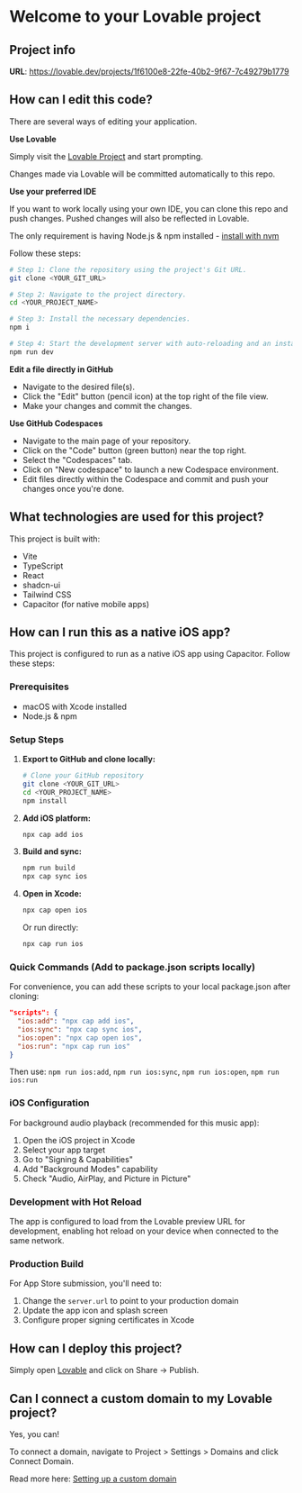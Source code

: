 # Welcome to your Lovable project

## Project info

**URL**: https://lovable.dev/projects/1f6100e8-22fe-40b2-9f67-7c49279b1779

## How can I edit this code?

There are several ways of editing your application.

**Use Lovable**

Simply visit the [Lovable Project](https://lovable.dev/projects/1f6100e8-22fe-40b2-9f67-7c49279b1779) and start prompting.

Changes made via Lovable will be committed automatically to this repo.

**Use your preferred IDE**

If you want to work locally using your own IDE, you can clone this repo and push changes. Pushed changes will also be reflected in Lovable.

The only requirement is having Node.js & npm installed - [install with nvm](https://github.com/nvm-sh/nvm#installing-and-updating)

Follow these steps:

```sh
# Step 1: Clone the repository using the project's Git URL.
git clone <YOUR_GIT_URL>

# Step 2: Navigate to the project directory.
cd <YOUR_PROJECT_NAME>

# Step 3: Install the necessary dependencies.
npm i

# Step 4: Start the development server with auto-reloading and an instant preview.
npm run dev
```

**Edit a file directly in GitHub**

- Navigate to the desired file(s).
- Click the "Edit" button (pencil icon) at the top right of the file view.
- Make your changes and commit the changes.

**Use GitHub Codespaces**

- Navigate to the main page of your repository.
- Click on the "Code" button (green button) near the top right.
- Select the "Codespaces" tab.
- Click on "New codespace" to launch a new Codespace environment.
- Edit files directly within the Codespace and commit and push your changes once you're done.

## What technologies are used for this project?

This project is built with:

- Vite
- TypeScript
- React
- shadcn-ui
- Tailwind CSS
- Capacitor (for native mobile apps)

## How can I run this as a native iOS app?

This project is configured to run as a native iOS app using Capacitor. Follow these steps:

### Prerequisites
- macOS with Xcode installed
- Node.js & npm

### Setup Steps

1. **Export to GitHub and clone locally:**
   ```sh
   # Clone your GitHub repository
   git clone <YOUR_GIT_URL>
   cd <YOUR_PROJECT_NAME>
   npm install
   ```

2. **Add iOS platform:**
   ```sh
   npx cap add ios
   ```

3. **Build and sync:**
   ```sh
   npm run build
   npx cap sync ios
   ```

4. **Open in Xcode:**
   ```sh
   npx cap open ios
   ```
   
   Or run directly:
   ```sh
   npx cap run ios
   ```

### Quick Commands (Add to package.json scripts locally)

For convenience, you can add these scripts to your local package.json after cloning:

```json
"scripts": {
  "ios:add": "npx cap add ios",
  "ios:sync": "npx cap sync ios", 
  "ios:open": "npx cap open ios",
  "ios:run": "npx cap run ios"
}
```

Then use: `npm run ios:add`, `npm run ios:sync`, `npm run ios:open`, `npm run ios:run`

### iOS Configuration

For background audio playback (recommended for this music app):

1. Open the iOS project in Xcode
2. Select your app target
3. Go to "Signing & Capabilities"
4. Add "Background Modes" capability
5. Check "Audio, AirPlay, and Picture in Picture"

### Development with Hot Reload

The app is configured to load from the Lovable preview URL for development, enabling hot reload on your device when connected to the same network.

### Production Build

For App Store submission, you'll need to:
1. Change the `server.url` to point to your production domain
2. Update the app icon and splash screen
3. Configure proper signing certificates in Xcode

## How can I deploy this project?

Simply open [Lovable](https://lovable.dev/projects/1f6100e8-22fe-40b2-9f67-7c49279b1779) and click on Share -> Publish.

## Can I connect a custom domain to my Lovable project?

Yes, you can!

To connect a domain, navigate to Project > Settings > Domains and click Connect Domain.

Read more here: [Setting up a custom domain](https://docs.lovable.dev/tips-tricks/custom-domain#step-by-step-guide)

